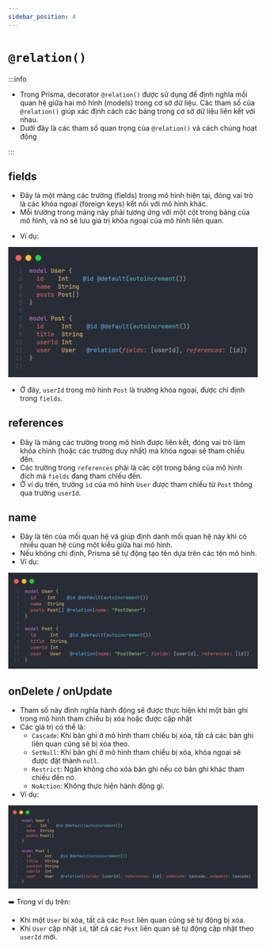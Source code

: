 ```yaml
---
sidebar_position: 4
---
```


# `@relation()`

:::info

- Trong Prisma, decorator `@relation()` được sử dụng để định nghĩa mối quan hệ giữa hai mô hình (models) trong cơ sở dữ liệu. Các tham số của `@relation()` giúp xác định cách các bảng trong cơ sở dữ liệu liên kết với nhau.
- Dưới đây là các tham số quan trọng của `@relation()` và cách chúng hoạt động

:::

## fields

- Đây là một mảng các trường (fields) trong mô hình hiện tại, đóng vai trò là các khóa ngoại (foreign keys) kết nối với mô hình khác.
- Mỗi trường trong mảng này phải tương ứng với một cột trong bảng của mô hình, và nó sẽ lưu giá trị khóa ngoại của mô hình liên quan.

* Ví dụ:

![1729523362286](image/@relation/1729523362286.png)

- Ở đây, `userId` trong mô hình `Post` là trường khóa ngoại, được chỉ định trong `fields`.

## references

- Đây là mảng các trường trong mô hình được liên kết, đóng vai trò làm khóa chính (hoặc các trường duy nhất) mà khóa ngoại sẽ tham chiếu đến.
- Các trường trong `references` phải là các cột trong bảng của mô hình đích mà `fields` đang tham chiếu đến.
- Ở ví dụ trên, trường `id` của mô hình `User` được tham chiếu từ `Post` thông qua trường `userId`.

## name

- Đây là tên của mối quan hệ và giúp định danh mối quan hệ này khi có nhiều quan hệ cùng một kiểu giữa hai mô hình.
- Nếu không chỉ định, Prisma sẽ tự động tạo tên dựa trên các tên mô hình.
- Ví dụ:

![1729523555590](image/@relation/1729523555590.png)

## onDelete / onUpdate

- Tham số này định nghĩa hành động sẽ được thực hiện khi một bản ghi trong mô hình tham chiếu bị xóa hoặc được cập nhật
- Các giá trị có thể là:
  - `Cascade`: Khi bản ghi ở mô hình tham chiếu bị xóa, tất cả các bản ghi liên quan cũng sẽ bị xóa theo.
  - `SetNull`: Khi bản ghi ở mô hình tham chiếu bị xóa, khóa ngoại sẽ được đặt thành `null`.
  - `Restrict`: Ngăn không cho xóa bản ghi nếu có bản ghi khác tham chiếu đến nó.
  - `NoAction`: Không thực hiện hành động gì.
- Ví dụ:

![1729523610367](image/@relation/1729523610367.png)

➡️ Trong ví dụ trên:

- Khi một `User` bị xóa, tất cả các `Post` liên quan cũng sẽ tự động bị xóa.
- Khi `User` cập nhật `id`, tất cả các `Post` liên quan sẽ tự động cập nhật theo `userId` mới.
